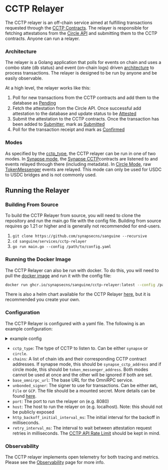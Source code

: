 # CCTP Relayer

The CCTP relayer is an off-chain service aimed at fulfilling transactions requested through the [CCTP Contracts](./Contracts.md). The relayer is responsible for fetching attestations from the [Circle API](https://developers.circle.com/stablecoin/reference) and submitting them to the CCTP contracts. Anyone can run a relayer.

### Architecture

The relayer is a Golang application that polls for events on chain and uses a combo state (db status) and event (on-chain logs) driven [architecture](https://medium.com/@matt.denobrega/state-vs-event-based-web-architectures-59ab1f47656b) to process transactions. The relayer is designed to be run by anyone and be easily observable.

At a high level, the relayer works like this:

1. Poll for new transactions from the CCTP contracts and add them to the database as [Pending](https://pkg.go.dev/github.com/synapsecns/sanguine/services/cctp-relayer@v0.10.0/types#MessageState)
2. Fetch the attestation from the Circle API. Once successful add attestation to the database and update status to be [Attested](https://pkg.go.dev/github.com/synapsecns/sanguine/services/cctp-relayer@v0.10.0/types#MessageState)
3. Submit the attestation to the CCTP contracts. Once the transaction has been added to [Submitter](../Services/Submitter.md), mark as [Submitted](https://pkg.go.dev/github.com/synapsecns/sanguine/services/cctp-relayer@v0.10.0/types#MessageState)
4. Poll for the transaction receipt and mark as [Confirmed](https://pkg.go.dev/github.com/synapsecns/sanguine/services/cctp-relayer@v0.10.0/types#MessageState)

### Modes

As specified by the [cctp_type](#Configuration), the CCTP relayer can be run in one of two modes. In [Synapse mode](https://pkg.go.dev/github.com/synapsecns/sanguine/services/cctp-relayer@v0.10.0/types#MessageType), the [Synapse CCTP](./Contracts.md)contracts are listened to and events relayed through there (including metadata). In [Circle Mode](https://pkg.go.dev/github.com/synapsecns/sanguine/services/cctp-relayer@v0.10.0/types#MessageType), raw [TokenMessenger](https://github.com/circlefin/evm-cctp-contracts/blob/817397db0a12963accc08ff86065491577bbc0e5/src/TokenMessenger.sol) events are relayed. This mode can only be used for USDC to USDC bridges and is not commonly used.

## Running the Relayer

### Building From Source

To build the CCTP Relayer from source, you will need to clone the repository and run the main.go file with the config file. Building from source requires go 1.21 or higher and is generally not recommended for end-users.

1. `git clone https://github.com/synapsecns/sanguine --recursive`
2. `cd sanguine/services/cctp-relayer`
3. `go run main.go --config /path/to/config.yaml`

### Running the Docker Image

The CCTP Relayer can also be run with docker. To do this, you will need to pull the [docker image](https://github.com/synapsecns/sanguine/pkgs/container/sanguine%2Fcctp-relayer) and run it with the config file:

```bash
docker run ghcr.io/synapsecns/sanguine/cctp-relayer:latest --config /path/to/config
```

There is also a helm chart available for the CCTP Relayer [here](https://artifacthub.io/packages/helm/synapse/cctp/0.2.0), but it is recommended you create your own.

### Configuration

The CCTP Relayer is configured with a yaml file. The following is an example configuration:

<details>
  <summary>example config</summary>
```yaml
    cctp_type: "synapse"
    # prod contract addresses
    chains:
      - chain_id: 1
        synapse_cctp_address: "0x12715a66773BD9C54534a01aBF01d05F6B4Bd35E"
      - chain_id: 43114
        synapse_cctp_address: "0x12715a66773BD9C54534a01aBF01d05F6B4Bd35E"
      - chain_id: 42161
        synapse_cctp_address: "0x12715a66773BD9C54534a01aBF01d05F6B4Bd35E"
      - chain_id: 10
        synapse_cctp_address: "0x12715a66773BD9C54534a01aBF01d05F6B4Bd35E"
      - chain_id: 8453
        synapse_cctp_address: "0x12715a66773BD9C54534a01aBF01d05F6B4Bd35E"
      - chain_id: 137
        synapse_cctp_address: "0x12715a66773BD9C54534a01aBF01d05F6B4Bd35E"
    base_omnirpc_url: "http://omnrpc-url/"
    unbonded_signer:
      type: "AWS"
      # should be a mounted secret
      file: "/config/aws.txt"
    http_backoff_initial_interval_ms: 1000
    http_backoff_max_elapsed_time_ms: 300000
    # submitter config for cctp
    submitter_config:
      chains:
        1:
          supports_eip_1559: true
          gas_estimate: 1000000
        42161:
          gas_estimate: 30000000
          max_gas_price: 10000000000
          supports_eip_1559: true
        43114:
          gas_estimate: 5000000
          max_gas_price: 1000000000000
          supports_eip_1559: true
        10:
          gas_estimate: 5000000
          max_gas_price: 2000000000
          supports_eip_1559: true
        8453:
          gas_estimate: 5000000
        137:
          gas_estimate: 5000000
          max_gas_price: 10000000000000
          supports_eip_1559: true
```
</details>

 - `cctp_type`: The type of CCTP to listen to. Can be either `synapse` or `circle`.
 - `chains`: A list of chain ids and their corresponding CCTP contract addresses. If synapse mode, this should be `synapse_cctp_address` and if circle mode, this should be `token_messenger_address`. Both modes cannot be used at once and the other will be ignored if both are set.
 - `base_omnirpc_url`: The base URL for the OmniRPC service.
 - `unbonded_signer`: The signer to use for transactions. Can be either `AWS`, `File` or `GCP`. The file should be a mounted secret. More details can be found [here](../Services/Signer).
 - `port`: The port to run the relayer on (e.g. 8080)
 - `host`: The host to run the relayer on (e.g. localhost). Note: this should not be publicly exposed
 - `http_backoff_initial_interval_ms`: The initial interval for the backoff in milliseconds.
 - `retry_interval_ms`: The interval to wait between attestation request retries in milliseconds. The [CCTP API Rate Limit](https://developers.circle.com/stablecoins/docs/limits) should be kept in mind.

### Observability

The CCTP relayer implements open telemetry for both tracing and metrics. Please see the [Observability](../Observability) page for more info.
